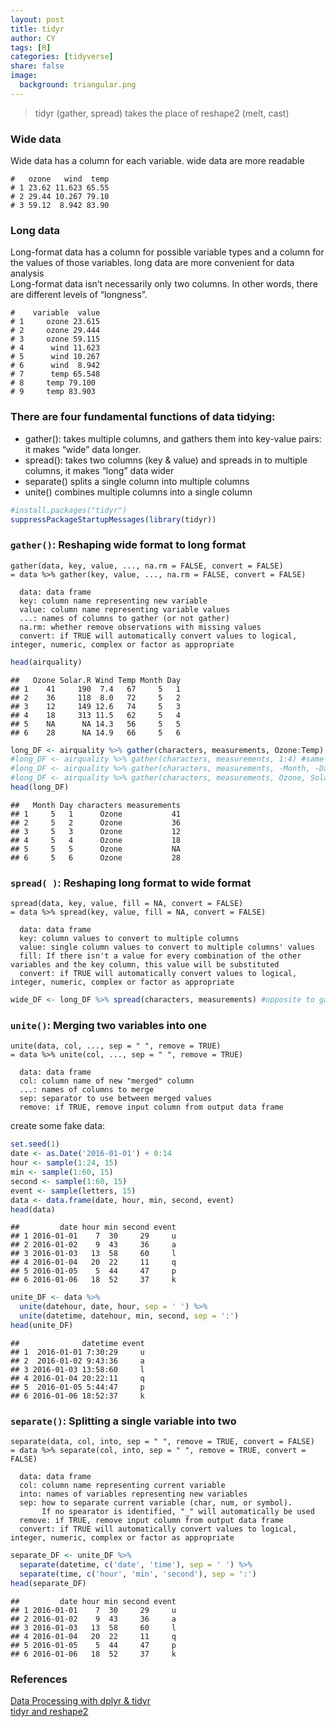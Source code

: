 ```yaml
---
layout: post
title: tidyr
author: CY
tags: [R]
categories: [tidyverse]
share: false
image:
  background: triangular.png 
---
```




> tidyr (gather, spread) takes the place of reshape2 (melt, cast)

### Wide data
Wide data has a column for each variable. wide data are more readable
```
#   ozone   wind  temp
# 1 23.62 11.623 65.55
# 2 29.44 10.267 79.10
# 3 59.12  8.942 83.90
```

### Long data 
Long-format data has a column for possible variable types and a column for the values of those variables. long data are more convenient for data analysis   
Long-format data isn’t necessarily only two columns. In other words, there are different levels of “longness”.           
```
#    variable  value
# 1     ozone 23.615
# 2     ozone 29.444
# 3     ozone 59.115
# 4      wind 11.623
# 5      wind 10.267
# 6      wind  8.942
# 7      temp 65.548
# 8     temp 79.100
# 9     temp 83.903
```

### There are four fundamental functions of data tidying:  

- gather(): takes multiple columns, and gathers them into key-value pairs: it makes “wide” data longer.              
- spread(): takes two columns (key & value) and spreads in to multiple columns, it makes “long” data wider              
- separate() splits a single column into multiple columns         
- unite() combines multiple columns into a single column               


```r
#install.packages("tidyr")
suppressPackageStartupMessages(library(tidyr))
```

### `gather()`: Reshaping wide format to long format   
```
gather(data, key, value, ..., na.rm = FALSE, convert = FALSE)   
= data %>% gather(key, value, ..., na.rm = FALSE, convert = FALSE)   
  
  data: data frame     
  key: column name representing new variable    
  value: column name representing variable values   
  ...: names of columns to gather (or not gather)    
  na.rm: whether remove observations with missing values     
  convert: if TRUE will automatically convert values to logical, integer, numeric, complex or factor as appropriate
```


```r
head(airquality)
```

```
##   Ozone Solar.R Wind Temp Month Day
## 1    41     190  7.4   67     5   1
## 2    36     118  8.0   72     5   2
## 3    12     149 12.6   74     5   3
## 4    18     313 11.5   62     5   4
## 5    NA      NA 14.3   56     5   5
## 6    28      NA 14.9   66     5   6
```

```r
long_DF <- airquality %>% gather(characters, measurements, Ozone:Temp) 
#long_DF <- airquality %>% gather(characters, measurements, 1:4) #same results
#long_DF <- airquality %>% gather(characters, measurements, -Month, -Day) #same results 
#long_DF <- airquality %>% gather(characters, measurements, Ozone, Solar.R, Wind, Temp) #same results
head(long_DF)
```

```
##   Month Day characters measurements
## 1     5   1      Ozone           41
## 2     5   2      Ozone           36
## 3     5   3      Ozone           12
## 4     5   4      Ozone           18
## 5     5   5      Ozone           NA
## 6     5   6      Ozone           28
```

### `spread( )`: Reshaping long format to wide format
```
spread(data, key, value, fill = NA, convert = FALSE)
= data %>% spread(key, value, fill = NA, convert = FALSE)

  data: data frame
  key: column values to convert to multiple columns
  value: single column values to convert to multiple columns' values 
  fill: If there isn't a value for every combination of the other variables and the key column, this value will be substituted
  convert: if TRUE will automatically convert values to logical, integer, numeric, complex or factor as appropriate
```


```r
wide_DF <- long_DF %>% spread(characters, measurements) #opposite to gather()
```

### `unite()`: Merging two variables into one
```
unite(data, col, ..., sep = " ", remove = TRUE)
= data %>% unite(col, ..., sep = " ", remove = TRUE)

  data: data frame
  col: column name of new "merged" column
  ...: names of columns to merge
  sep: separator to use between merged values
  remove: if TRUE, remove input column from output data frame
```

create some fake data:    

```r
set.seed(1)
date <- as.Date('2016-01-01') + 0:14
hour <- sample(1:24, 15)
min <- sample(1:60, 15)
second <- sample(1:60, 15)
event <- sample(letters, 15)
data <- data.frame(date, hour, min, second, event)
head(data)
```

```
##         date hour min second event
## 1 2016-01-01    7  30     29     u
## 2 2016-01-02    9  43     36     a
## 3 2016-01-03   13  58     60     l
## 4 2016-01-04   20  22     11     q
## 5 2016-01-05    5  44     47     p
## 6 2016-01-06   18  52     37     k
```


```r
unite_DF <- data %>%
  unite(datehour, date, hour, sep = ' ') %>%
  unite(datetime, datehour, min, second, sep = ':')   
head(unite_DF)
```

```
##              datetime event
## 1  2016-01-01 7:30:29     u
## 2  2016-01-02 9:43:36     a
## 3 2016-01-03 13:58:60     l
## 4 2016-01-04 20:22:11     q
## 5  2016-01-05 5:44:47     p
## 6 2016-01-06 18:52:37     k
```

### `separate()`: Splitting a single variable into two 
```
separate(data, col, into, sep = " ", remove = TRUE, convert = FALSE)          
= data %>% separate(col, into, sep = " ", remove = TRUE, convert = FALSE)

  data: data frame   
  col: column name representing current variable        
  into: names of variables representing new variables       
  sep: how to separate current variable (char, num, or symbol).       
       If no spearator is identified, "_" will automatically be used  
  remove: if TRUE, remove input column from output data frame      
  convert: if TRUE will automatically convert values to logical, integer, numeric, complex or factor as appropriate     
```

```r
separate_DF <- unite_DF %>% 
  separate(datetime, c('date', 'time'), sep = ' ') %>% 
  separate(time, c('hour', 'min', 'second'), sep = ':')
head(separate_DF)
```

```
##         date hour min second event
## 1 2016-01-01    7  30     29     u
## 2 2016-01-02    9  43     36     a
## 3 2016-01-03   13  58     60     l
## 4 2016-01-04   20  22     11     q
## 5 2016-01-05    5  44     47     p
## 6 2016-01-06   18  52     37     k
```


### References    
[Data Processing with dplyr & tidyr](https://rpubs.com/bradleyboehmke/data_wrangling)  
[tidyr and reshape2](http://www.cookbook-r.com/Manipulating_data/Converting_data_between_wide_and_long_format/)
